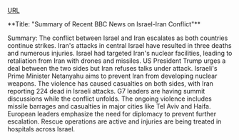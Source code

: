 <a href="https://www.bbc.com/news/live/c2kqkd03xn5t">URL</a>

<p>**Title: "Summary of Recent BBC News on Israel-Iran Conflict"**</p>
<p>Summary: The conflict between Israel and Iran escalates as both countries continue strikes. Iran's attacks in central Israel have resulted in three deaths and numerous injuries. Israel had targeted Iran's nuclear facilities, leading to retaliation from Iran with drones and missiles. US President Trump urges a deal between the two sides but Iran refuses talks under attack. Israeli's Prime Minister Netanyahu aims to prevent Iran from developing nuclear weapons. The violence has caused casualties on both sides, with Iran reporting 224 dead in Israeli attacks. G7 leaders are having summit discussions while the conflict unfolds. The ongoing violence includes missile barrages and casualties in major cities like Tel Aviv and Haifa. European leaders emphasize the need for diplomacy to prevent further escalation. Rescue operations are active and injuries are being treated in hospitals across Israel.</p>